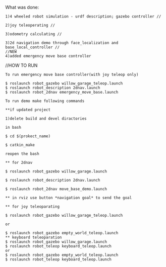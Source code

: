 What was done:

	1)4 wheeled robot simulation - urdf description; gazebo controller //
	
	2)joy teleoperating //
	
	3)odometry calculating //
	
	3)2d navigation demo through face_localization and base_local_controller //
	//NEW
	4)added emergency move base controller
	
	
//HOW TO RUN

	To run emergency move base controller(with joy teleop only)
	
	$ roslaunch robot_gazebo willow_garage_teleop.launch
	$ roslaunch robot_description 2dnav.launch
	$ roslaunch robot_2dnav emergency_move_base.launch

	To run demo make following commands
	
	**if updated project
	
	1)delete build and devel diractories
	
	in bash
	
	$ cd $(prokect_name)
	
	$ catkin_make
	
	reopen the bash
	
	** for 2dnav
	
	$ roslaunch robot_gazebo willow_garage.launch 
	
	$ roslaunch robot_description 2dnav.launch
	
	$ roslaunch robot_2dnav move_base_demo.launch
	
	** in rviz use button *navigation goal* to send the goal
	
	** for joy teleoparating
	
	$ roslaunch robot_gazebo willow_garage_teleop.launch
	
	or
	
	$ roslaunch robot_gazebo empty_world_teleop.launch
	** keyboard teleoparation
	$ roslaunch robot_gazebo willow_garage.launch
	$ roslaunch robot_teleop keyboard_teleop.launch
	or
	$ roslaunch robot_gazebo empty_world_teleop.launch
	$ roslaunch robot_teleop keyboard_teleop.launch
	
